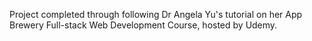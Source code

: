 Project completed through following Dr Angela Yu's tutorial on her App Brewery Full-stack Web Development Course, hosted by Udemy.
